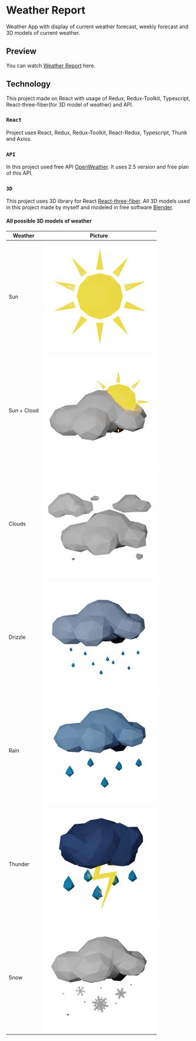 # Weather Report

Weather App with display of current weather forecast, weekly forecast and 3D models of current weather.

## Preview

You can watch [Weather Report](https://weather-report-gules.vercel.app/) here.

## Technology

This project made on React with usage of Redux, Redux-Toolkit, Typescript, React-three-fiber(for 3D model of weather) and API.

### `React`

Project uses React, Redux, Redux-Toolkit, React-Redux, Typescript, Thunk and Axios.

### `API`

In this project used free API [OpenWeather](https://openweathermap.org/api). It uses 2.5 version and free plan of this API.

### `3D`

This project uses 3D library for React [React-three-fiber](https://docs.pmnd.rs/react-three-fiber/getting-started/introduction). All 3D models used in this project made by myself and modeled in free software [Blender](https://www.blender.org/).

#### All possible 3D models of weather

| Weather     | Picture                                                              |
| ----------- | -------------------------------------------------------------------- |
| Sun         | ![Sun_image](/public/images/sun_small.png "Sun")                     |
| Sun + Cloud | ![Sun_Cloud_image](/public/images/sun_cloud_small.png "Sun + Cloud") |
| Clouds      | ![Clouds_image](/public/images/clouds_small.png "Clouds")            |
| Drizzle     | ![Drizzle_image](/public/images/drizzle_small.png "Drizzle")         |
| Rain        | ![Rain_image](/public/images/rain_small.png "Rain")                  |
| Thunder     | ![Thunder_image](/public/images/thunder_small.png "Thunder")         |
| Snow        | ![Snow_image](/public/images/snow_small.png "Snow")                  |
